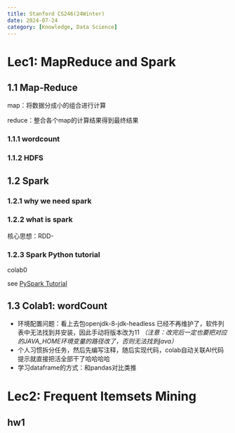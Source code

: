 ```yaml
---
title: Stanford CS246(24Winter)
date: 2024-07-24
category: [Knowledge, Data Science]
---
```


# Lec1: MapReduce and Spark

## 1.1 Map-Reduce

map：将数据分成小的组合进行计算

reduce：整合各个map的计算结果得到最终结果

### 1.1.1 wordcount

### 1.1.2 HDFS


## 1.2 Spark

### 1.2.1 why we need spark

### 1.2.2 what is spark

核心思想：RDD-

### 1.2.3 Spark Python tutorial

colab0

see [PySpark Tutorial]()

## 1.3 Colab1: wordCount

- 环境配置问题：看上去包openjdk-8-jdk-headless 已经不再维护了，软件列表中无法找到并安装，因此手动将版本改为11 *（注意：改完后一定也要把对应的JAVA_HOME环境变量的路径改了，否则无法找到java）*
- 个人习惯拆分任务，然后先编写注释，随后实现代码，colab自动关联AI代码提示就直接把活全部干了哈哈哈哈
- 学习dataframe的方式：和pandas对比类推

# Lec2: Frequent Itemsets Mining


## hw1